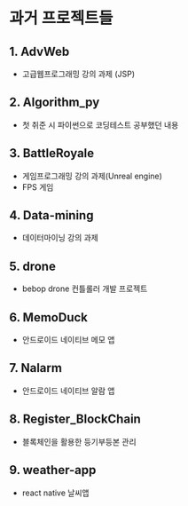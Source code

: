# 과거 프로젝트들

## 1. AdvWeb

- 고급웹프로그래밍 강의 과제 (JSP)

## 2. Algorithm_py

- 첫 취준 시 파이썬으로 코딩테스트 공부했던 내용

## 3. BattleRoyale

- 게임프로그래밍 강의 과제(Unreal engine)
- FPS 게임

## 4. Data-mining

- 데이터마이닝 강의 과제

## 5. drone

- bebop drone 컨틀롤러 개발 프로젝트

## 6. MemoDuck

- 안드로이드 네이티브 메모 앱

## 7. Nalarm

- 안드로이드 네이티브 알람 앱

## 8. Register_BlockChain

- 블록체인을 활용한 등기부등본 관리

## 9. weather-app

- react native 날씨앱

